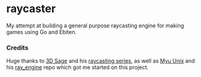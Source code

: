# raycaster

My attempt at building a general purpose raycasting engine for making games using Go and Ebiten.

### Credits

Huge thanks to [3D Sage](https://www.youtube.com/channel/UCjdHbo8_vh3rxQ-875XGkvw) and his [raycasting series](https://www.youtube.com/watch?v=gYRrGTC7GtA), as well as [Myu Unix](https://github.com/Myu-Unix) and his [ray_engine](https://github.com/Myu-Unix/ray_engine) repo which got me started on this project.
